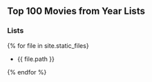 ## Top 100 Movies from Year Lists

### Lists

{% for file in site.static_files}
  - {{ file.path }}
  
{% endfor %}
